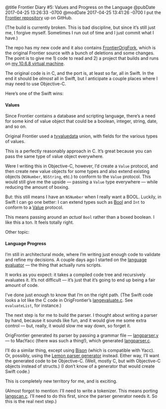 @title Frontier Diary #5: Values and Progress on the Language
@pubDate 2017-04-25 13:26:33 -0700
@modDate 2017-04-25 13:41:26 -0700
I put the <a href="https://github.com/brentsimmons/Frontier">Frontier repository</a> up on GitHub.

(The build is currently broken. This is bad discipline, but since it’s still just me, I forgive myself. Sometimes I run out of time and I just commit what I have.)

The repo has my new code and it also contains <a href="https://github.com/brentsimmons/Frontier/tree/master/FrontierOrigFork">FrontierOrigFork</a>, which is the original Frontier source with a bunch of deletions and some changes. The point is to give me 1) code to read and 2) a project that builds and runs on <a href="http://inessential.com/2017/04/03/frontier_diary_1_vm_life">my 10.6.8 virtual machine</a>.

The original code is in C, and the port is, at least so far, all in Swift. In the end it should be *almost* all in Swift, but I anticipate a couple places where I may need to use Objective-C.

Here’s one of the Swift wins:

#### Values

Since Frontier contains a database and scripting language, there’s a need for some kind of value object that could be a boolean, integer, string, date, and so on.

Original Frontier used a <a href="https://github.com/brentsimmons/Frontier/blob/master/FrontierOrigFork/Common/headers/lang.h">tyvaluedata</a> union, with fields for the various types of values.

This is a perfectly reasonably approach in C. It’s great because you can pass the same type of value object everywhere.

Were I writing this in Objective-C, however, I’d create a `Value` protocol, and then create new value objects for some types and also extend existing objects (`NSNumber`, `NSString`, etc.) to conform to the `Value` protocol. This would still give me the upside — passing a `Value` type everywhere — while reducing the amount of boxing.

But: this still means I have an `NSNumber` when I really want a BOOL. Luckily, in Swift I can go one better: I can extend types such as <a href="https://github.com/brentsimmons/Frontier/blob/master/FrontierData/FrontierData/Value/ValueBool.swift">Bool</a> and `Int` to conform to a <a href="https://github.com/brentsimmons/Frontier/blob/master/FrontierData/FrontierData/Value/ValueProtocol.swift">Value</a> protocol.

This means passing around an *actual* `Bool` rather than a boxed boolean. I like this a ton. It feels totally right.

Other topic:

#### Language Progress

I’m still in architectural mode, where I’m writing just enough code to validate and refine my decisions. A couple days ago I started on the <a href="https://github.com/brentsimmons/Frontier/blob/master/UserTalk/UserTalk/LangEvaluator.swift">language evaluator</a> — the thing that actually runs scripts.

It works as you expect: it takes a compiled code tree and recursively evaluates it. It’s not difficult — it’s just that it’s going to end up being a fair amount of code.

I’ve done just enough to know that I’m on the right path. (The Swift code looks a lot like the C code in OrigFrontier’s <a href="https://github.com/brentsimmons/Frontier/blob/master/FrontierOrigFork/Common/source/langevaluate.c">langevaluate.c</a>. See `evaluateList`, for instance.)

The next step is for me to build the parser. I thought about writing a parser by hand, because it sounds like fun, and it would give me some extra control — but, really, it would slow me way down, so forget it.

OrigFrontier generated its parser by passing a grammar file — <a href="https://github.com/brentsimmons/Frontier/blob/master/FrontierOrigFork/Common/source/langparser.y">langparser.y</a> — to MacYacc (there was such a thing!), which generated <a href="https://github.com/brentsimmons/Frontier/blob/master/FrontierOrigFork/Common/source/langparser.c">langparser.c</a>.

I’ll do a similar thing, except using <a href="https://www.gnu.org/software/bison/">Bison</a> (which is compatible with Yacc). Or, possibly, using the <a href="http://www.hwaci.com/sw/lemon/">Lemon parser generator</a> instead. Either way, I’ll want the generated code to be Objective-C. (Well, mostly C, but with Objective-C objects instead of structs.) (I don’t know of a generator that would create Swift code.)

This is completely new territory for me, and is exciting.

(Almost forgot to mention: I’ll need to write a tokenizer. This means porting <a href="https://github.com/brentsimmons/Frontier/blob/master/FrontierOrigFork/Common/source/langscan.c">langscan.c</a>. I’ll need to do this first, since the parser generator needs it. So this is the real next step.)
